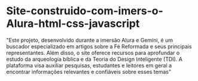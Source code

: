 # Site-construido-com-imers-o-Alura-html-css-javascript
"Este projeto, desenvolvido durante a imersão Alura e Gemini, é um buscador especializado em artigos sobre a Fé Reformada e seus principais representantes. Além disso, o site oferece recursos para aprofundar o estudo da arqueologia bíblica e da Teoria do Design Inteligente (TDI). A plataforma visa auxiliar pesquisas, estudantes e leitores em geral a encontrar informações relevantes e confiáveis sobre esses temas"
